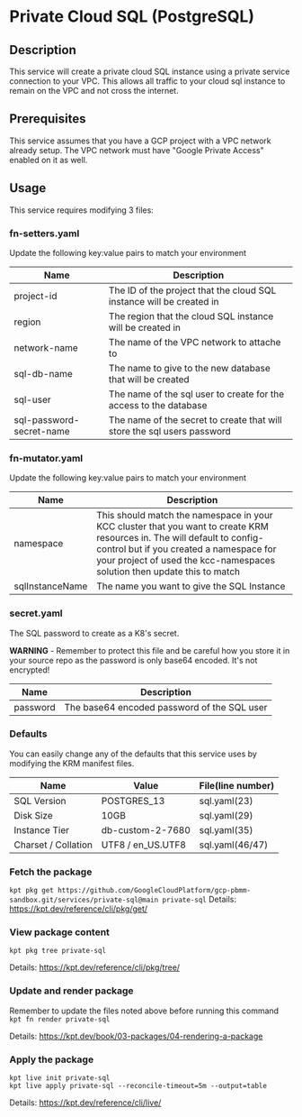 # Private Cloud SQL (PostgreSQL)

## Description

This service will create a private cloud SQL instance using a private service connection to your VPC. This allows all traffic to your cloud sql instance to remain on the VPC and not cross the internet.

## Prerequisites

This service assumes that you have a GCP project with a VPC network already setup. The VPC network must have "Google Private Access" enabled on it as well.

## Usage

This service requires modifying 3 files:

### **fn-setters.yaml**

Update the following key:value pairs to match your environment

| Name | Description |
| --- | --- |
| project-id | The ID of the project that the cloud SQL instance will be created in |
| region | The region that the cloud SQL instance will be created in |
| network-name | The name of the VPC network to attache to |
| sql-db-name | The name to give to the new database that will be created |
| sql-user | The name of the sql user to create for the access to the database |
| sql-password-secret-name | The name of the secret to create that will store the sql users password |

### **fn-mutator.yaml**

Update the following key:value pairs to match your environment

| Name | Description |
| --- | --- |
| namespace | This should match the namespace in your KCC cluster that you want to create KRM resources in. The will default to config-control but if you created a namespace for your project of used the kcc-namespaces solution then update this to match |
| sqlInstanceName | The name you want to give the SQL Instance |

### **secret.yaml**

The SQL password to create as a K8's secret.

****WARNING**** - Remember to protect this file and be careful how you store it in your source repo as the password is only base64 encoded. It's not encrypted!

| Name | Description |
| --- | --- |
| password | The base64 encoded password of the SQL user |

### **Defaults**

You can easily change any of the defaults that this service uses by modifying the KRM manifest files.

| Name | Value | File(line number) |
| --- | --- | --- |
| SQL Version | POSTGRES_13 | sql.yaml(23) |
| Disk Size | 10GB | sql.yaml(29) |
| Instance Tier |  db-custom-2-7680 | sql.yaml(35) |
| Charset / Collation | UTF8 / en_US.UTF8 | sql.yaml(46/47) |

### **Fetch the package**

`kpt pkg get https://github.com/GoogleCloudPlatform/gcp-pbmm-sandbox.git/services/private-sql@main private-sql`
Details: <https://kpt.dev/reference/cli/pkg/get/>

### **View package content**

`kpt pkg tree private-sql`

Details: <https://kpt.dev/reference/cli/pkg/tree/>

### **Update and render package**

Remember to update the files noted above before running this command
`kpt fn render private-sql`

Details: <https://kpt.dev/book/03-packages/04-rendering-a-package>

### **Apply the package**

```shell
kpt live init private-sql
kpt live apply private-sql --reconcile-timeout=5m --output=table
```

Details: <https://kpt.dev/reference/cli/live/>

